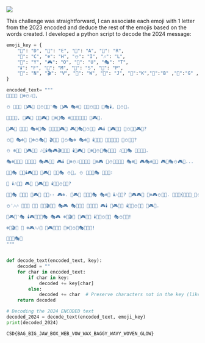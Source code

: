 <img src="https://github.com/raul-dunca/assets/blob/main/.images_CyberStudents-advent-of-ctf2024/day11_description.png">


This challenge was straightforward, I can associate each emoji with 1 letter from the 2023 encoded and deduce the rest of the emojis based on the words created. I developed a python script to decode the 2024 message:

```python
emoji_key = {
    "🦌": "D", "🔔": "E", "🎅": "A", "🎳": "R",
    "🎁": "C", "❄": "H", "⛄": "I", "🎶": "L",
    "🎤": "Y", "🎮": "O", "🎨": "U", "🎭": "T",
    "🕯️": "F", "🎵": "M", "🎰": "S", "🎲": "P",
    "🎸": "N", "🎬": "V", "🎥": "W", "🌟": "J", "🎊":"K","🎄":"B" ,"🎉":"G" ,"🎦":"X"
}

encoded_text= """
🦌🔔🎅🎳 🎁❄️⛄🎶🦌,

⛄ 🎰🔔🔔 🎤🎮🎨 🦌⛄🦌🎸'🎭 🦌🎮 🎭❄️🔔 🦌🎅⛄🎶🎤 🎁🎭🕯️, 🎊⛄🦌.

🎥🔔🎶🎶, 🎤🎮🎨 🎊🎸🎮🎥 🎥❄️🎅🎭 ❄️🎅🎲🎲🔔🎸🎰 🎸🎮🎥.

🎤🎮🎨 🎰🔔🔔 🎭❄️🎅🎭 🎲🔔🎳🎰🎮🎸 🎮🎨🎭🎰⛄🦌🔔 🎮🕯️ 🎤🎮🎨🎳 🎥⛄🎸🦌🎮🎥?

⛄🎸 🎭❄️🔔 🎥❄️⛄🎭🔔 🎬🎅🎸 🎥⛄🎭❄️ 🎭❄️🔔 🕯️🎳🔔🔔 🎁🎅🎸🦌🎤 🎰⛄🎉🎸?

⛄ ❄️🎅🦌 🎰🎮🎵🔔 🎶🔔🕯️🎭🎮🎬🔔🎳🎰 🕯️🎳🎮🎵 🎁❄️🎳⛄🎰🎭🎵🎅🎰 🎶🎅🎰🎭 🎤🔔🎅🎳.

🎭❄️🔔🎳🔔 🎥🔔🎳🔔 🎭🎮🎸🎰 🎮🕯️ 🎁❄️⛄🎶🦌🎳🔔🎸 🎥❄️🎮 🎲⛄🎁🎊🔔🦌 🎭❄️🔔 🎮🎭❄️🔔🎳 🎮🎲🎭⛄🎮🎸...

🎄🎨🎭 🎄🔔🕯️🎮🎳🔔 🎤🎮🎨 🎉🔔🎭 ⛄🎸, ⛄ 🎵🎨🎰🎭 🎅🎰🎊:

🎅 🕯️🎶🎅🎉 🎮🎳 🎤🎮🎨🎳 🕯️🎅🎵⛄🎶🎤?

🎄🎨🎭 🎅🎳🔔 🎤🎮🎨 🎰🎨-- 🎮❄️. 🎤🎮🎨 🎥🎅🎸🎭 🎭❄️🔔 🕯️🎶🎅🎉? 🎉🎮🎮🦌 🎁❄️🎮⛄🎁🔔. 🎁🎰🦌{🎄🎅🎉_🎄⛄🎉_🌟🎅🎥_🎄🎮🎦_🎥🔔🎄_🎬🎮🎥_🎥🎅🎦_🎄🎅🎉🎉🎤_🎥🎅🎬🎤_🎥🎮🎬🔔🎸_🎉🎶🎮🎥}

⛄'🎶🎶 🎅🎰🎊 🎵🎤 🔔🎶🎬🔔🎰 🎭🎮 🎭🎅🎊🔔 🎁🎅🎳🔔 🎮🕯️ 🎤🎮🎨🎳 🕯️🎅🎵⛄🎶🎤 🎸🎮🎥.

🦌🎮🎸'🎭 🕯️🎮🎳🎉🔔🎭 🎭🎮 ❄️🎅🎬🔔 🎰🎮🎵🔔 🕯️🎅🎵⛄🎶🎤 🎭⛄🎵🔔!

❄️🎅🎬🔔 🎅 ❄️🎮🎶🎶🎤 🌟🎮🎶🎶🎤 🎁❄️🎳⛄🎰🎭🎵🎅🎰!

🎰🎅🎸🎭🎅
"""


def decode_text(encoded_text, key):
    decoded = ""
    for char in encoded_text:
        if char in key:
            decoded += key[char]
        else:
            decoded += char  # Preserve characters not in the key (like punctuation)
    return decoded

# Decoding the 2024 ENCODED text
decoded_2024 = decode_text(encoded_text, emoji_key)
print(decoded_2024)
```


`CSD{BAG_BIG_JAW_BOX_WEB_VOW_WAX_BAGGY_WAVY_WOVEN_GLOW}`
